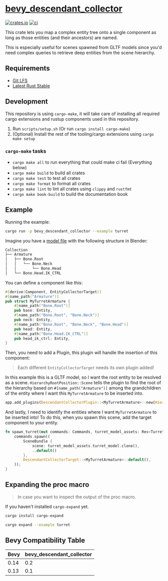 # [bevy\_descendant\_collector](https://github.com/AlexAegis/bevy_descendant_collector)

[![crates.io](https://img.shields.io/crates/v/bevy_descendant_collector.svg)](https://crates.io/crates/bevy_descendant_collector)
[![ci](https://github.com/AlexAegis/bevy_descendant_collector/actions/workflows/ci.yml/badge.svg)](https://github.com/AlexAegis/bevy_descendant_collector/actions/workflows/ci.yml)

This crate lets you map a complex entity tree onto a single component as long
as those entities (and their ancestors) are named.

This is especially useful for scenes spawned from GLTF models since you'd need
complex queries to retrieve deep entities from the scene hierarchy.

## Requirements

* [Git LFS](https://git-lfs.github.com/)
* [Latest Rust Stable](https://rustup.rs/)

## Development

This repository is using `cargo-make`, it will take care of installing all
required cargo extensions and rustup components used in this repository.

1. Run `scripts/setup.sh` (Or run `cargo install cargo-make`)
2. (Optional) Install the rest of the tooling/cargo extensions using
   `cargo make setup`

### `cargo-make` tasks

* `cargo make all` to run everything that could make ci fail (Everything below)
* `cargo make build` to build all crates
* `cargo make test` to test all crates
* `cargo make format` to format all crates
* `cargo make lint` to lint all crates using `clippy` and `rustfmt`
* `cargo make book-build` to build the documentation book

## Example

Running the example:

```sh
cargo run -p bevy_descendant_collector --example turret
```

Imagine you have a [model file](/crates/bevy_descendant_collector/assets/models/simple_turret.blend) with the
following structure in Blender:

```sh
Collection
├── Armature
│   ├── Bone.Root
│   │   └── Bone.Neck
│   │       └── Bone.Head
│   └── Bone.Head.IK_CTRL
```

You can define a component like this:

```rs
#[derive(Component, EntityCollectorTarget)]
#[name_path("Armature")]
pub struct MyTurretArmature {
	#[name_path("Bone.Root")]
	pub base: Entity,
	#[name_path("Bone.Root", "Bone.Neck")]
	pub neck: Entity,
	#[name_path("Bone.Root", "Bone.Neck", "Bone.Head")]
	pub head: Entity,
	#[name_path("Bone.Head.IK_CTRL")]
	pub head_ik_ctrl: Entity,
}
```

Then, you need to add a Plugin, this plugin will handle the insertion of this
component:

> Each different `EntityCollectorTarget` needs its own plugin added!

In this example this is a GLTF model, so I want the root entity to be resolved
as a scene. `HierarchyRootPosition::Scene` tells the plugin to find the root
of the hierarchy based on `#[name_path("Armature")]` among the grandchildren
of the entity where I want this `MyTurretArmature` to be inserted into.

```rs
app.add_plugins(DescendantCollectorPlugin::<MyTurretArmature>::new(HierarchyRootPosition::Scene));
```

And lastly, I need to identify the entities where I want `MyTurretArmature` to
be inserted into! To do this, when you spawn this scene, add the target
component to your entity.

```rs
fn spawn_turret(mut commands: Commands, turret_model_assets: Res<TurretModelAssets>) {
	commands.spawn((
		SceneBundle {
			scene: turret_model_assets.turret_model.clone(),
			..default()
		},
		DescendantCollectorTarget::<MyTurretArmature>::default(),
	));
}
```

## Expanding the proc macro

> In case you want to inspect the output of the proc macro.

If you haven't installed `cargo-expand` yet.

```sh
cargo install cargo-expand
```

```sh
cargo expand --example turret
```

## Bevy Compatibility Table

| Bevy | bevy\_descendant\_collector |
| ---- | ------------------------- |
| 0.14 | 0.2                       |
| 0.13 | 0.1                       |

